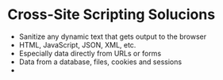 # Cross-Site Scripting Solucions

- Sanitize any dynamic text that gets output to the browser
- HTML, JavaScript, JSON, XML, etc.
- Especially data directly from URLs or forms
- Data from a database, files, cookies and sessions
- 